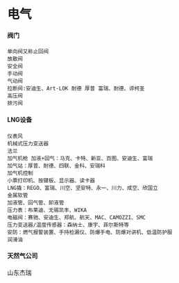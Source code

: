 # 电气

#### 阀门

```
单向阀又称止回阀
放散阀
安全阀
手动阀
气动阀
拉断阀:安迪生、Art-LOK 耐德 厚普 富瑞、耐德、谛柯圣
高压阀
排污阀
```



#### LNG设备

```
仪表风
机械式压力变送器
法兰
加气机枪 加液+回气：马克、卡特、新亚、百图、安迪生、富瑞
加气站：厚普、耐德、四联、金科、安瑞科
加气机控制
小票打印机、按键板、显示器、读卡器
LNG撬：REGO、富瑞、川空、坚安特、永一、川力、成空、欣国立
金属软管
加液管、回气管、卸液管
压力表：布莱迪、无锡凯丰、WIKA
电磁阀：赛驰、安迪生、郑航、航天、MAC、CAMOZZI、SMC
压力变送器/温度传感器：森纳士、康宇、菲尔斯特等
安防：燃气报警装置、手持检漏仪、防爆手电、防爆对讲机、低温防护服
润滑油
```



#### 天然气公司

山东杰瑞